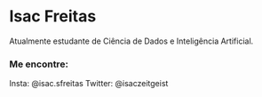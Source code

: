 # Isac Freitas

Atualmente estudante de Ciência de Dados e Inteligência Artificial.

### Me encontre:

Insta: @isac.sfreitas
Twitter: @isaczeitgeist
